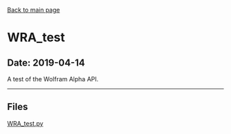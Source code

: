 [Back to main page](/)

# WRA_test

## Date: 2019-04-14

A test of the Wolfram Alpha API.

-----

## Files

[WRA_test.py](WRA_test.py)